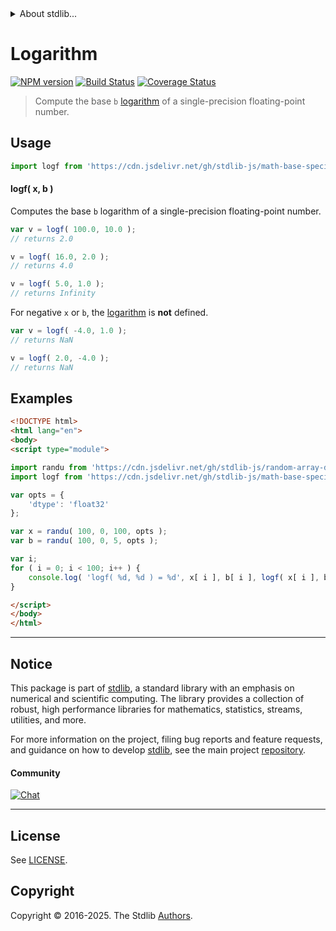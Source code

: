 <!--

@license Apache-2.0

Copyright (c) 2024 The Stdlib Authors.

Licensed under the Apache License, Version 2.0 (the "License");
you may not use this file except in compliance with the License.
You may obtain a copy of the License at

   http://www.apache.org/licenses/LICENSE-2.0

Unless required by applicable law or agreed to in writing, software
distributed under the License is distributed on an "AS IS" BASIS,
WITHOUT WARRANTIES OR CONDITIONS OF ANY KIND, either express or implied.
See the License for the specific language governing permissions and
limitations under the License.

-->


<details>
  <summary>
    About stdlib...
  </summary>
  <p>We believe in a future in which the web is a preferred environment for numerical computation. To help realize this future, we've built stdlib. stdlib is a standard library, with an emphasis on numerical and scientific computation, written in JavaScript (and C) for execution in browsers and in Node.js.</p>
  <p>The library is fully decomposable, being architected in such a way that you can swap out and mix and match APIs and functionality to cater to your exact preferences and use cases.</p>
  <p>When you use stdlib, you can be absolutely certain that you are using the most thorough, rigorous, well-written, studied, documented, tested, measured, and high-quality code out there.</p>
  <p>To join us in bringing numerical computing to the web, get started by checking us out on <a href="https://github.com/stdlib-js/stdlib">GitHub</a>, and please consider <a href="https://opencollective.com/stdlib">financially supporting stdlib</a>. We greatly appreciate your continued support!</p>
</details>

# Logarithm

[![NPM version][npm-image]][npm-url] [![Build Status][test-image]][test-url] [![Coverage Status][coverage-image]][coverage-url] <!-- [![dependencies][dependencies-image]][dependencies-url] -->

> Compute the base `b` [logarithm][logarithm] of a single-precision floating-point number.



<section class="usage">

## Usage

```javascript
import logf from 'https://cdn.jsdelivr.net/gh/stdlib-js/math-base-special-logf@esm/index.mjs';
```

#### logf( x, b )

Computes the base `b` logarithm of a single-precision floating-point number.

```javascript
var v = logf( 100.0, 10.0 );
// returns 2.0

v = logf( 16.0, 2.0 );
// returns 4.0

v = logf( 5.0, 1.0 );
// returns Infinity
```

For negative `x` or `b`, the [logarithm][logarithm] is **not** defined.

```javascript
var v = logf( -4.0, 1.0 );
// returns NaN

v = logf( 2.0, -4.0 );
// returns NaN
```

</section>

<!-- /.usage -->

<section class="examples">

## Examples

<!-- eslint no-undef: "error" -->

```html
<!DOCTYPE html>
<html lang="en">
<body>
<script type="module">

import randu from 'https://cdn.jsdelivr.net/gh/stdlib-js/random-array-discrete-uniform@esm/index.mjs';
import logf from 'https://cdn.jsdelivr.net/gh/stdlib-js/math-base-special-logf@esm/index.mjs';

var opts = {
    'dtype': 'float32'
};

var x = randu( 100, 0, 100, opts );
var b = randu( 100, 0, 5, opts );

var i;
for ( i = 0; i < 100; i++ ) {
    console.log( 'logf( %d, %d ) = %d', x[ i ], b[ i ], logf( x[ i ], b[ i ] ) );
}

</script>
</body>
</html>
```

</section>

<!-- /.examples -->

<!-- C interface documentation. -->



<!-- Section for related `stdlib` packages. Do not manually edit this section, as it is automatically populated. -->

<section class="related">

</section>

<!-- /.related -->

<!-- Section for all links. Make sure to keep an empty line after the `section` element and another before the `/section` close. -->


<section class="main-repo" >

* * *

## Notice

This package is part of [stdlib][stdlib], a standard library with an emphasis on numerical and scientific computing. The library provides a collection of robust, high performance libraries for mathematics, statistics, streams, utilities, and more.

For more information on the project, filing bug reports and feature requests, and guidance on how to develop [stdlib][stdlib], see the main project [repository][stdlib].

#### Community

[![Chat][chat-image]][chat-url]

---

## License

See [LICENSE][stdlib-license].


## Copyright

Copyright &copy; 2016-2025. The Stdlib [Authors][stdlib-authors].

</section>

<!-- /.stdlib -->

<!-- Section for all links. Make sure to keep an empty line after the `section` element and another before the `/section` close. -->

<section class="links">

[npm-image]: http://img.shields.io/npm/v/@stdlib/math-base-special-logf.svg
[npm-url]: https://npmjs.org/package/@stdlib/math-base-special-logf

[test-image]: https://github.com/stdlib-js/math-base-special-logf/actions/workflows/test.yml/badge.svg?branch=main
[test-url]: https://github.com/stdlib-js/math-base-special-logf/actions/workflows/test.yml?query=branch:main

[coverage-image]: https://img.shields.io/codecov/c/github/stdlib-js/math-base-special-logf/main.svg
[coverage-url]: https://codecov.io/github/stdlib-js/math-base-special-logf?branch=main

<!--

[dependencies-image]: https://img.shields.io/david/stdlib-js/math-base-special-logf.svg
[dependencies-url]: https://david-dm.org/stdlib-js/math-base-special-logf/main

-->

[chat-image]: https://img.shields.io/gitter/room/stdlib-js/stdlib.svg
[chat-url]: https://app.gitter.im/#/room/#stdlib-js_stdlib:gitter.im

[stdlib]: https://github.com/stdlib-js/stdlib

[stdlib-authors]: https://github.com/stdlib-js/stdlib/graphs/contributors

[umd]: https://github.com/umdjs/umd
[es-module]: https://developer.mozilla.org/en-US/docs/Web/JavaScript/Guide/Modules

[deno-url]: https://github.com/stdlib-js/math-base-special-logf/tree/deno
[deno-readme]: https://github.com/stdlib-js/math-base-special-logf/blob/deno/README.md
[umd-url]: https://github.com/stdlib-js/math-base-special-logf/tree/umd
[umd-readme]: https://github.com/stdlib-js/math-base-special-logf/blob/umd/README.md
[esm-url]: https://github.com/stdlib-js/math-base-special-logf/tree/esm
[esm-readme]: https://github.com/stdlib-js/math-base-special-logf/blob/esm/README.md
[branches-url]: https://github.com/stdlib-js/math-base-special-logf/blob/main/branches.md

[stdlib-license]: https://raw.githubusercontent.com/stdlib-js/math-base-special-logf/main/LICENSE

[logarithm]: https://en.wikipedia.org/wiki/Logarithm

<!-- <related-links> -->

<!-- </related-links> -->

</section>

<!-- /.links -->
